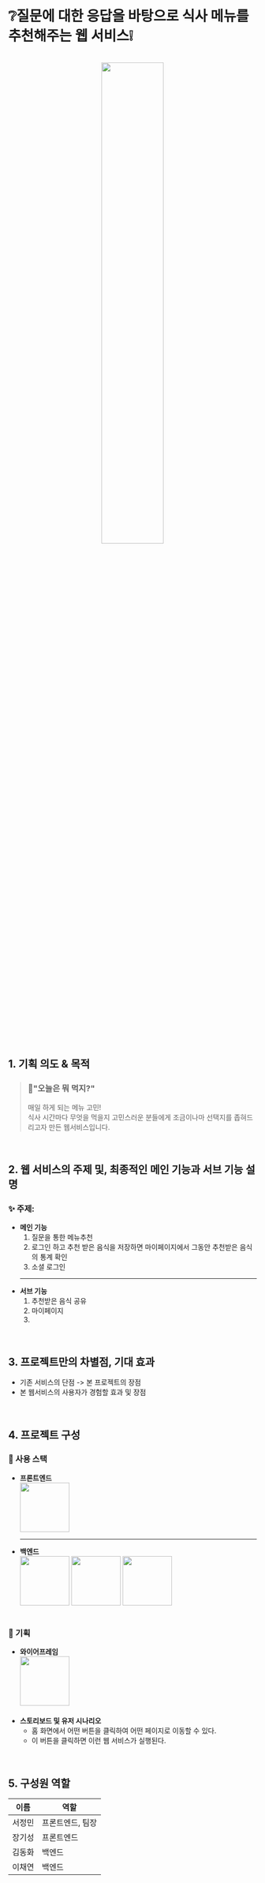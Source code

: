 <h1> ❔질문에 대한 응답을 바탕으로 식사 메뉴를 추천해주는 웹 서비스❕</h1> <br>
<center> <img src="/uploads/78214311e4b867921fcea7b4ad2c03d1/image.png" width="50%" height="50%"> </center>
<br>
<br>

## 1. 기획 의도 & 목적

> ### 🤔"오늘은 뭐 먹지?" <br>
>
> 매일 하게 되는 메뉴 고민! <br>
> 식사 시간마다 무엇을 먹을지 고민스러운 분들에게 조금이나마 선택지를 좁혀드리고자 만든 웹서비스입니다.

<br>

## 2. 웹 서비스의 주제 및, 최종적인 메인 기능과 서브 기능 설명

### ✨ 주제:

- **메인 기능**
  1.  질문을 통한 메뉴추천
  2.  로그인 하고 추천 받은 음식을 저장하면 마이페이지에서 그동안 추천받은 음식의 통계 확인
  3.  소셜 로그인
  ***
- **서브 기능**
  1.  추천받은 음식 공유
  2.  마이페이지
  3.

<br>

## 3. 프로젝트만의 차별점, 기대 효과

- 기존 서비스의 단점 -> 본 프로젝트의 장점
- 본 웹서비스의 사용자가 경험할 효과 및 장점

<br>

## 4. 프로젝트 구성

### 🔧 사용 스택

- **프론트엔드** <br>
  <img src="/uploads/dce74004fb755de752fcf17282070fc2/image.png" width="100" height="100">

  ***

- **백엔드** <br>
  <img src="/uploads/9fae9428dc189946ac1a5201ee7c2e39/image.png" width="100" height="100"> <img src="/uploads/5f9f94f9d796c9819f4fbc8660be8cc1/image.png" width="100" height="100"> <img src="/uploads/567daf0cc32690c11550bfdaca7d2a09/image.png" width="100" height="100">
  <br>
  <br>

### 🎨 기획

- **와이어프레임** <br>
  <img src="/uploads/a71289933b6985451a5185a7d272057f/image.png" width="100" height="100"> <br>
  <br>
- **스토리보드 및 유저 시나리오**
  - 홈 화면에서 어떤 버튼을 클릭하여 어떤 페이지로 이동할 수 있다.
  - 이 버튼을 클릭하면 이런 웹 서비스가 실행된다.

<br>

## 5. 구성원 역할

|  이름  | 역할             |
| :----: | ---------------- |
| 서정민 | 프론트엔드, 팀장 |
| 장기성 | 프론트엔드       |
| 김동화 | 백엔드           |
| 이채연 | 백엔드           |
